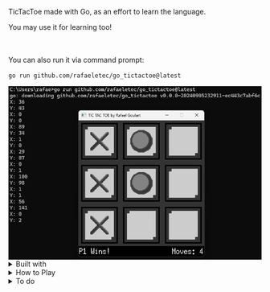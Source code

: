 TicTacToe made with Go, as an effort to learn the language.

You may use it for learning too!

\
\
You can also run it via command prompt:
```
go run github.com/rafaeletec/go_tictactoe@latest
```
<img src="https://github.com/RafaelEtec/go_tictactoe/blob/a6867a537587962c4437297a688ca048a23d5661/cmd_img.png" alt="command prompt example" min-width="600px" max-width="600px" width="600px" align="left">

<details>
<summary>Built with</summary>
  
> [Go](https://go.dev/doc/install) \
> [Ebiten](https://ebitengine.org/en/documents/install.html)

</details>

<details>
<summary>How to Play</summary>
  
✅ Mouse \
✅ Keyboard

Press space bar to Restart game

</details>

<details>
<summary>To do</summary>
  
</details>
